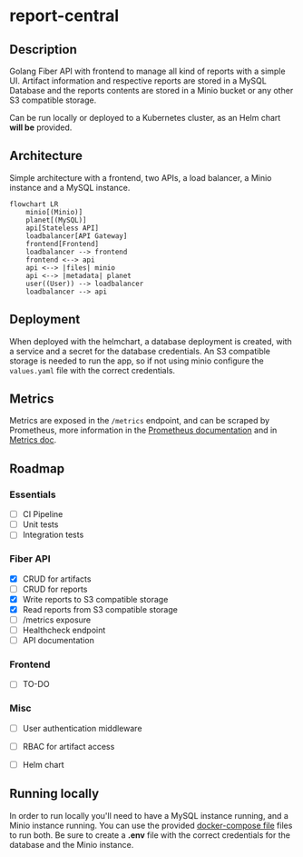 # report-central

## Description

Golang Fiber API with frontend to manage all kind of reports with a simple UI.
Artifact information and respective reports are stored in a MySQL Database and the reports contents are stored in a Minio bucket or any other S3 compatible storage.

Can be run locally or deployed to a Kubernetes cluster, as an Helm chart **will be** provided.

## Architecture
Simple architecture with a frontend, two APIs, a load balancer, a Minio instance and a MySQL instance.


```mermaid
flowchart LR
    minio[(Minio)]
    planet[(MySQL)]
    api[Stateless API]
    loadbalancer[API Gateway]
    frontend[Frontend]
    loadbalancer --> frontend
    frontend <--> api
    api <--> |files| minio
    api <--> |metadata| planet
    user((User)) --> loadbalancer
    loadbalancer --> api
```

## Deployment

When deployed with the helmchart, a database deployment is created, with a service and a secret for the database credentials.
An S3 compatible storage is needed to run the app, so if not using minio configure the `values.yaml` file with the correct credentials.

## Metrics

Metrics are exposed in the `/metrics` endpoint, and can be scraped by Prometheus, more information in the [Prometheus documentation](https://prometheus.io/docs/prometheus/latest/getting_started/) and in [Metrics doc](./docs/metrics.md).

## Roadmap

### Essentials
- [ ] CI Pipeline
- [ ] Unit tests
- [ ] Integration tests

### Fiber API
- [x] CRUD for artifacts
- [ ] CRUD for reports
- [x] Write reports to S3 compatible storage
- [x] Read reports from S3 compatible storage
- [ ] /metrics exposure
- [ ] Healthcheck endpoint
- [ ] API documentation

### Frontend
- [ ] TO-DO

### Misc
- [ ] User authentication middleware
- [ ] RBAC for artifact access
- [ ] Helm chart


## Running locally

In order to run locally you'll need to have a MySQL instance running, and a Minio instance running.
You can use the provided [docker-compose file](./compose/infra.yaml) files to run both.
Be sure to create a **.env** file with the correct credentials for the database and the Minio instance.